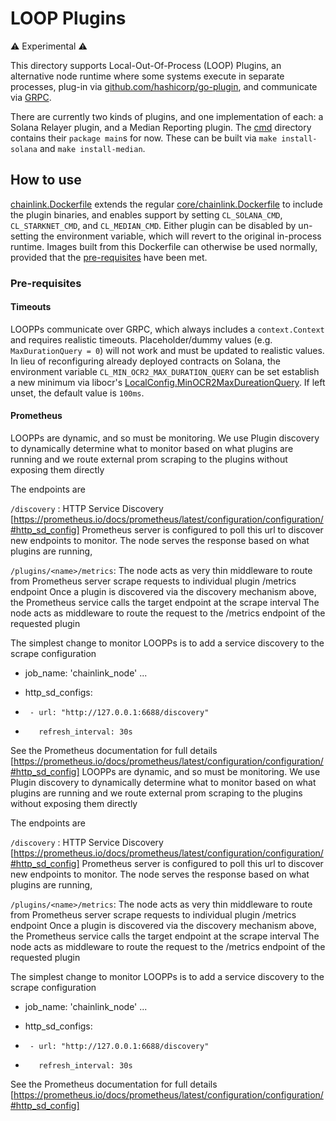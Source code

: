 # LOOP Plugins

:warning: Experimental :warning:

This directory supports Local-Out-Of-Process (LOOP) Plugins, an alternative node runtime where some systems execute in 
separate processes, plug-in via [github.com/hashicorp/go-plugin](https://github.com/hashicorp/go-plugin), and 
communicate via [GRPC](https://grpc.io).

There are currently two kinds of plugins, and one implementation of each: a Solana Relayer plugin, and a Median Reporting
plugin. The [cmd](cmd) directory contains their `package main`s for now. These can be built via `make install-solana` and 
`make install-median`.

## How to use

[chainlink.Dockerfile](chainlink.Dockerfile) extends the regular [core/chainlink.Dockerfile](../core/chainlink.Dockerfile)
to include the plugin binaries, and enables support by setting `CL_SOLANA_CMD`, `CL_STARKNET_CMD`, and `CL_MEDIAN_CMD`. 
Either plugin can be disabled by un-setting the environment variable, which will revert to the original in-process runtime. 
Images built from this Dockerfile can otherwise be used normally, provided that the [pre-requisites](#pre-requisites) have been met.

### Pre-requisites

#### Timeouts

LOOPPs communicate over GRPC, which always includes a `context.Context` and requires realistic timeouts. Placeholder/dummy
values (e.g. `MaxDurationQuery = 0`) will not work and must be updated to realistic values. In lieu of reconfiguring already
deployed contracts on Solana, the environment variable `CL_MIN_OCR2_MAX_DURATION_QUERY` can be set establish a new minimum
via libocr's [LocalConfig.MinOCR2MaxDureationQuery](https://pkg.go.dev/github.com/smartcontractkit/libocr/offchainreporting2plus/types#LocalConfig).
If left unset, the default value is `100ms`.

#### Prometheus


LOOPPs are dynamic, and so must be monitoring. 
We use Plugin discovery to dynamically determine what to monitor based on what plugins are running
and we route external prom scraping to the plugins without exposing them directly

The endpoints are

`/discovery` : HTTP Service Discovery [https://prometheus.io/docs/prometheus/latest/configuration/configuration/#http_sd_config]
Prometheus server is configured to poll this url to discover new endpoints to monitor. The node serves the response based on what plugins are running,

`/plugins/<name>/metrics`: The node acts as very thin middleware to route from Prometheus server scrape requests to individual plugin /metrics endpoint
Once a plugin is discovered via the discovery mechanism above, the Prometheus service calls the target endpoint at the scrape interval
The node acts as middleware to route the request to the /metrics endpoint of the requested plugin

The simplest change to monitor LOOPPs is to add a service discovery to the scrape configuration
- job_name: 'chainlink_node'
  ...
+  http_sd_configs:
+      - url: "http://127.0.0.1:6688/discovery"
+        refresh_interval: 30s


See the Prometheus documentation for full details [https://prometheus.io/docs/prometheus/latest/configuration/configuration/#http_sd_config]
LOOPPs are dynamic, and so must be monitoring. 
We use Plugin discovery to dynamically determine what to monitor based on what plugins are running
and we route external prom scraping to the plugins without exposing them directly

The endpoints are

`/discovery` : HTTP Service Discovery [https://prometheus.io/docs/prometheus/latest/configuration/configuration/#http_sd_config]
Prometheus server is configured to poll this url to discover new endpoints to monitor. The node serves the response based on what plugins are running,

`/plugins/<name>/metrics`: The node acts as very thin middleware to route from Prometheus server scrape requests to individual plugin /metrics endpoint
Once a plugin is discovered via the discovery mechanism above, the Prometheus service calls the target endpoint at the scrape interval
The node acts as middleware to route the request to the /metrics endpoint of the requested plugin

The simplest change to monitor LOOPPs is to add a service discovery to the scrape configuration
- job_name: 'chainlink_node'
  ...
+  http_sd_configs:
+      - url: "http://127.0.0.1:6688/discovery"
+        refresh_interval: 30s


See the Prometheus documentation for full details [https://prometheus.io/docs/prometheus/latest/configuration/configuration/#http_sd_config]